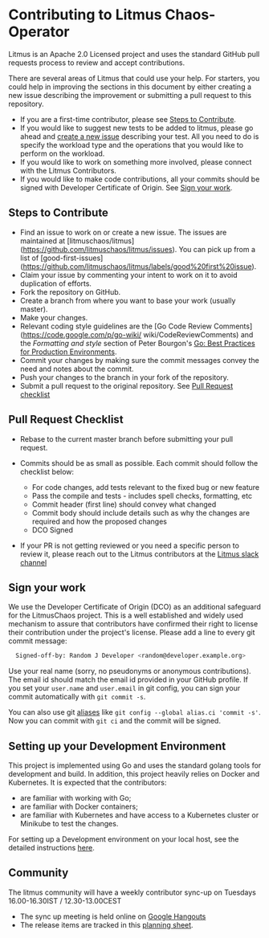 # Contributing to Litmus Chaos-Operator

Litmus is an Apache 2.0 Licensed project and uses the standard GitHub pull requests process to review and accept contributions.

There are several areas of Litmus that could use your help. For starters, you could help in improving the sections in this document by either creating a new issue describing the improvement or submitting a pull request to this repository. 

  * If you are a first-time contributor, please see [Steps to Contribute](#steps-to-contribute).
  * If you would like to suggest new tests to be added to litmus, please go ahead and [create a new issue](https://github.com/litmuschaos/litmus/issues/new) describing your test. All you need to do is  specify the workload type and the operations that you would like to perform on the workload.
  * If you would like to work on something more involved, please connect with the Litmus Contributors. 
  * If you would like to make code contributions, all your commits should be signed with Developer Certificate of Origin. See [Sign your work](#sign-your-work). 

## Steps to Contribute

  * Find an issue to work on or create a new issue. The issues are maintained at [litmuschaos/litmus] (https://github.com/litmuschaos/litmus/issues). You can pick up from a list of [good-first-issues] (https://github.com/litmuschaos/litmus/labels/good%20first%20issue).
  * Claim your issue by commenting your intent to work on it to avoid duplication of efforts. 
  * Fork the repository on GitHub.
  * Create a branch from where you want to base your work (usually master).
  * Make your changes.
  * Relevant coding style guidelines are the [Go Code Review Comments](https://code.google.com/p/go-wiki/ wiki/CodeReviewComments) and the _Formatting and style_ section of Peter Bourgon's [Go: Best Practices for Production Environments](http://peter.bourgon.org/go-in-production/#formatting-and-style).
  * Commit your changes by making sure the commit messages convey the need and notes about the commit.
  * Push your changes to the branch in your fork of the repository.
  * Submit a pull request to the original repository. See [Pull Request checklist](#pull-request-checklist)

## Pull Request Checklist
  * Rebase to the current master branch before submitting your pull request.
  * Commits should be as small as possible. Each commit should follow the checklist below:

    - For code changes, add tests relevant to the fixed bug or new feature
    - Pass the compile and tests - includes spell checks, formatting, etc
    - Commit header (first line) should convey what changed
    - Commit body should include details such as why the changes are required and how the proposed  changes
    - DCO Signed
  
  * If your PR is not getting reviewed or you need a specific person to review it, please reach out to the Litmus contributors at the [Litmus slack channel](https://app.slack.com/client/T09NY5SBT/CNXNB0ZTN)

## Sign your work

We use the Developer Certificate of Origin (DCO) as an additional safeguard for the LitmusChaos project. This is a well established and widely used mechanism to assure that contributors have confirmed their right to license their contribution under the project's license. Please add a line to every git commit message:

```sh
  Signed-off-by: Random J Developer <random@developer.example.org>
```

Use your real name (sorry, no pseudonyms or anonymous contributions). The email id should match the email id provided in your GitHub profile. 
If you set your `user.name` and `user.email` in git config, you can sign your commit automatically with `git commit -s`. 

You can also use git [aliases](https://git-scm.com/book/tr/v2/Git-Basics-Git-Aliases) like `git config --global alias.ci 'commit -s'`. Now you can commit with `git ci` and the commit will be signed.

## Setting up your Development Environment

This project is implemented using Go and uses the standard golang tools for development and build. In addition, this project heavily relies on Docker and Kubernetes. It is expected that the contributors:
  - are familiar with working with Go;
  - are familiar with Docker containers;
  - are familiar with Kubernetes and have access to a Kubernetes cluster or Minikube to test the changes.

For setting up a Development environment on your local host, see the detailed instructions [here](./docs/developer.md).

## Community

The litmus community will have a weekly contributor sync-up on Tuesdays 16.00-16.30IST / 12.30-13.00CEST
  - The sync up meeting is held online on [Google Hangouts](https://meet.google.com/uvt-ozaw-bvp)
  - The release items are tracked in this [planning sheet](https://docs.google.com/spreadsheets/d/15svGB99bDcSTkwAYttH1QzP5WJSb-dFKbPzl-9WqmXM). 
